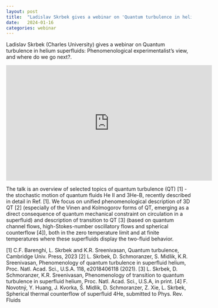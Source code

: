 ```yaml
---
layout: post
title:  "Ladislav Skrbek gives a webinar on 'Quantum turbulence in helium superfluids: Phenomenological experimentalist’s view, and where do we go next?' (4pm UK time)"
date:   2024-01-16
categories: webinar
---
```

Ladislav Skrbek (Charles University) gives a webinar on Quantum turbulence in helium superfluids: Phenomenological experimentalist’s view, and where do we go next?.

<iframe width="560" height="315" src="https://www.youtube.com/embed/2BhFQrPoUzM?si=zwbxVzQoMYuA0WW-" title="YouTube video player" frameborder="0" allow="accelerometer; autoplay; clipboard-write; encrypted-media; gyroscope; picture-in-picture; web-share" allowfullscreen></iframe>

The talk is an overview of selected topics of quantum turbulence (QT) [1] - the stochastic motion of quantum fluids He II and 3He-B, recently described in detail in Ref. [1]. We focus on unified phenomenological description of 3D QT [2] (especially of the Vinen and Kolmogorov forms of QT, emerging as a direct consequence of quantum mechanical constraint on circulation in a superfluid) and description of transition to QT [3] (based on quantum channel flows, high-Stokes-number oscillatory flows and spherical counterflow [4]), both in the zero temperature limit and at finite temperatures where these superfluids display the two-fluid behavior.

[1] C.F. Barenghi, L. Skrbek and K.R. Sreenivasan, Quantum turbulence, Cambridge Univ. Press, 2023
[2] L. Skrbek, D. Schmoranzer, S. Midlik, K.R. Sreenivasan, Phenomenology of quantum turbulence in superfluid helium, Proc. Natl. Acad. Sci., U.S.A. 118, e2018406118 (2021).
[3] L. Skrbek, D. Schmoranzer, K.R. Sreenivasan, Phenomenology of transition to quantum turbulence in superfluid helium, Proc. Natl. Acad. Sci., U.S.A, in print.
[4] F. Novotný, Y. Huang, J. Kvorka, Š. Midlik, D. Schmoranzer, Z. Xie, L. Skrbek, Spherical thermal counterflow of superfluid 4He, submitted to Phys. Rev. Fluids

